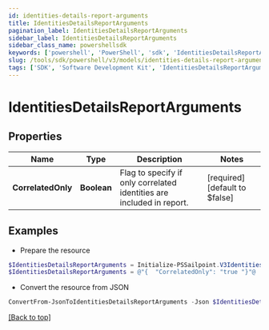 ```yaml
---
id: identities-details-report-arguments
title: IdentitiesDetailsReportArguments
pagination_label: IdentitiesDetailsReportArguments
sidebar_label: IdentitiesDetailsReportArguments
sidebar_class_name: powershellsdk
keywords: ['powershell', 'PowerShell', 'sdk', 'IdentitiesDetailsReportArguments', 'IdentitiesDetailsReportArguments'] 
slug: /tools/sdk/powershell/v3/models/identities-details-report-arguments
tags: ['SDK', 'Software Development Kit', 'IdentitiesDetailsReportArguments', 'IdentitiesDetailsReportArguments']
---
```



# IdentitiesDetailsReportArguments

## Properties

Name | Type | Description | Notes
------------ | ------------- | ------------- | -------------
**CorrelatedOnly** | **Boolean** | Flag to specify if only correlated identities are included in report. | [required][default to $false]

## Examples

- Prepare the resource
```powershell
$IdentitiesDetailsReportArguments = Initialize-PSSailpoint.V3IdentitiesDetailsReportArguments  -CorrelatedOnly true
$IdentitiesDetailsReportArguments = @"{  "CorrelatedOnly": "true "}"@
```

- Convert the resource from JSON
```powershell
ConvertFrom-JsonToIdentitiesDetailsReportArguments -Json $IdentitiesDetailsReportArguments
```


[[Back to top]](#) 

